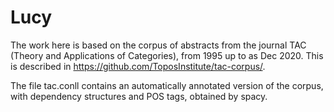 # Lucy
The work here is based on the corpus of  abstracts from the journal TAC (Theory and Applications of Categories),  from 1995 up to as Dec 2020. This is described in
https://github.com/ToposInstitute/tac-corpus/.

The file tac.conll contains an automatically annotated version of the corpus, with dependency structures and POS tags, obtained by spacy.
